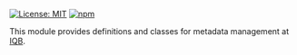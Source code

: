 [![License: MIT](https://img.shields.io/badge/License-MIT-yellow.svg)](https://opensource.org/licenses/MIT)
[![npm](https://img.shields.io/npm/v/%40iqb%2Fmetadata)](https://www.npmjs.com/package/@iqb/metadata)

This module provides definitions and classes for metadata management at [IQB](https://www.iqb.hu-berlin.de).
